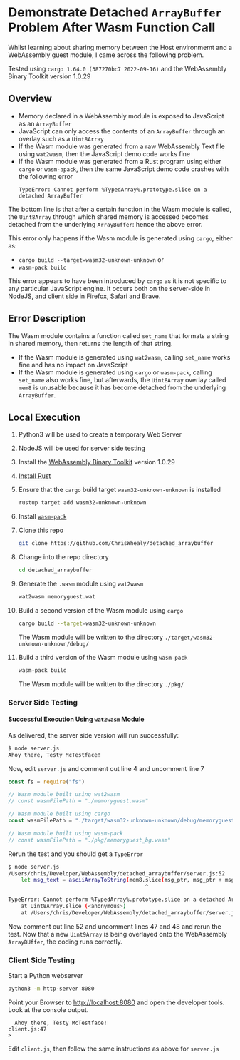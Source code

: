 # Demonstrate Detached `ArrayBuffer` Problem After Wasm Function Call

Whilst learning about sharing memory between the Host environmemt and a WebAssembly guest module, I came across the following problem.

Tested using `cargo 1.64.0 (387270bc7 2022-09-16)` and the WebAssembly Binary Toolkit version 1.0.29

## Overview

* Memory declared in a WebAssembly module is exposed to JavaScript as an `ArrayBuffer`
* JavaScript can only access the contents of an `ArrayBuffer` through an overlay such as a `Uint8Array`
* If the Wasm module was generated from a raw WebAssembly Text file using `wat2wasm`, then the JavaScript demo code works fine
* If the Wasm module was generated from a Rust program using either `cargo` or `wasm-apack`, then the same JavaScript demo code crashes with the following error
   ```
   TypeError: Cannot perform %TypedArray%.prototype.slice on a detached ArrayBuffer
   ```

The bottom line is that after a certain function in the Wasm module is called, the `Uint8Array` through which shared memory is accessed becomes detached from the underlying `ArrayBuffer`: hence the above error.

This error only happens if the Wasm module is generated using `cargo`, either as:

* `cargo build --target=wasm32-unknown-unknown` or
* `wasm-pack build`

This error appears to have been introduced by `cargo` as it is not specific to any particular JavaScript engine.
It occurs both on the server-side in NodeJS, and client side in Firefox, Safari and Brave.

## Error Description

The Wasm module contains a function called `set_name` that formats a string in shared memory, then returns the length of that string.

* If the Wasm module is generated using `wat2wasm`, calling `set_name` works fine and has no impact on JavaScript
* If the Wasm module is generated using `cargo` or `wasm-pack`, calling `set_name` also works fine, but afterwards, the `Uint8Array` overlay called `mem8` is unusable because it has become detached from the underlying `ArrayBuffer`.

## Local Execution


1. Python3 will be used to create a temporary Web Server
1. NodeJS will be used for server side testing
1. Install the [WebAssembly Binary Toolkit](https://github.com/WebAssembly/wabt) version 1.0.29
1. [Install Rust](https://www.rust-lang.org/tools/install)
1. Ensure that the `cargo` build target `wasm32-unknown-unknown` is installed

   ```bash
   rustup target add wasm32-unknown-unknown
   ```
1. Install [`wasm-pack`](https://rustwasm.github.io/wasm-pack/installer/)
1. Clone this repo

   ```bash
   git clone https://github.com/ChrisWhealy/detached_arraybuffer
   ```
1. Change into the repo directory

   ```bash
   cd detached_arraybuffer
   ```
1. Generate the `.wasm` module using `wat2wasm`

   ```bash
   wat2wasm memoryguest.wat
   ```
1. Build a second version of the Wasm module using `cargo`

   ```bash
   cargo build --target=wasm32-unknown-unknown
   ```
   
   The Wasm module will be written to the directory `./target/wasm32-unknown-unknown/debug/`
1. Build a third version of the Wasm module using `wasm-pack`

   ```bash
   wasm-pack build
   ```
   
   The Wasm module will be written to the directory `./pkg/`

### Server Side Testing

#### Successful Execution Using `wat2wasm` Module

As delivered, the server side version will run successfully:

```bash
$ node server.js
Ahoy there, Testy McTestface!
```

Now, edit `server.js` and comment out line 4 and uncomment line 7

```javascript
const fs = require("fs")

// Wasm module built using wat2wasm
// const wasmFilePath = "./memoryguest.wasm"

// Wasm module built using cargo
const wasmFilePath = "./target/wasm32-unknown-unknown/debug/memoryguest.wasm"

// Wasm module built using wasm-pack
// const wasmFilePath = "./pkg/memoryguest_bg.wasm"
```

Rerun the test and you should get a `TypeError`

```bash
$ node server.js 
/Users/chris/Developer/WebAssembly/detached_arraybuffer/server.js:52
    let msg_text = asciiArrayToString(mem8.slice(msg_ptr, msg_ptr + msg_len))
                                           ^

TypeError: Cannot perform %TypedArray%.prototype.slice on a detached ArrayBuffer
    at Uint8Array.slice (<anonymous>)
    at /Users/chris/Developer/WebAssembly/detached_arraybuffer/server.js:52:44
```

Now comment out line 52 and uncomment lines 47 and 48 and rerun the test.
Now that a new `Uint9Array` is being overlayed onto the WebAssembly `ArrayBUffer`, the coding runs correctly.

### Client Side Testing

Start a Python webserver

```bash
python3 -m http-server 8080
```

Point your Browser to <http://localhost:8080> and open the developer tools.
Look at the console output.

```
  Ahoy there, Testy McTestface!                                            client.js:47
>
```

Edit `client.js`, then follow the same instructions as above for `server.js`
